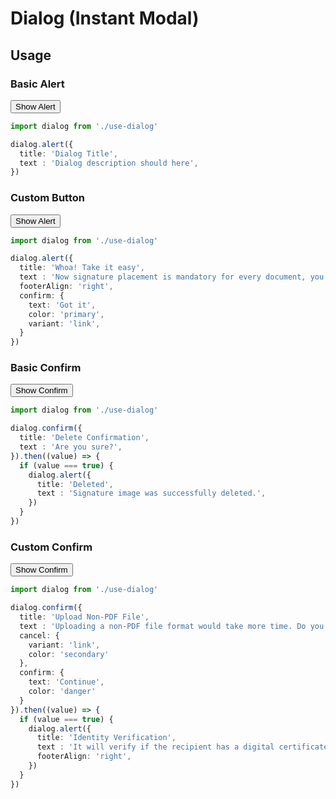 <script setup>
  import Button from '../button/Button.vue'
  import dialog from './use-dialog'

  function example1 () {
    dialog.alert({
      title: 'Dialog Title',
      text : 'Dialog description should here',
    })
  }

  function exampleButton () {
    dialog.alert({
      title: 'Whoa! Take it easy',
      text : 'Now signature placement is mandatory for every document, you will be asked to place a signature for each recipient',
      footerAlign: 'right',
      confirm: {
        text: 'Got it',
        color: 'primary',
        variant: 'link',
      }
    })
  }

  function example2 () {
    dialog.confirm({
      title: 'Delete Confirmation',
      text : 'Are you sure?',
    }).then((value) => {
      if (value === true) {
        dialog.alert({
          title: 'Deleted',
          text : 'Signature image was successfully deleted.',
        })
      }
    })
  }

  function exampleConfirm () {
    dialog.confirm({
      title: 'Upload Non-PDF File',
      text : 'Uploading a non-PDF file format would take more time. Do you want to upload this file?',
      cancel: {
        variant: 'link',
        color: 'secondary',
      },
      confirm: {
        text: 'Continue',
        color: 'danger',
      }
    }).then((value) => {
      if (value === true) {
        dialog.alert({
          title: 'Identity Verification',
          text : 'It will verify if the recipient has a digital certificate from Privy that is certified by the Indonesian Ministry of Communication & Informatics (Kominfo). By turning it off, the recipient will sign the document via PrivyNow.',
          footerAlign: 'right',
        })
      }
    })
  }
</script>

# Dialog (Instant Modal)

## Usage

### Basic Alert

<div class="flex mt-5">
  <Button @click="example1">Show Alert</Button>
</div>

```ts
import dialog from './use-dialog'

dialog.alert({
  title: 'Dialog Title',
  text : 'Dialog description should here',
})
```

### Custom Button

<div class="flex mt-5">
  <Button @click="exampleButton">Show Alert</Button>
</div>

```ts
import dialog from './use-dialog'

dialog.alert({
  title: 'Whoa! Take it easy',
  text : 'Now signature placement is mandatory for every document, you will be asked to place a signature for each recipient',
  footerAlign: 'right',
  confirm: {
    text: 'Got it',
    color: 'primary',
    variant: 'link',
  }
})
```

### Basic Confirm

<div class="flex mt-5">
  <Button @click="example2">Show Confirm</Button>
</div>

```ts
import dialog from './use-dialog'

dialog.confirm({
  title: 'Delete Confirmation',
  text : 'Are you sure?',
}).then((value) => {
  if (value === true) {
    dialog.alert({
      title: 'Deleted',
      text : 'Signature image was successfully deleted.',
    })
  }
})
```

### Custom Confirm

<div class="flex mt-5">
  <Button @click="exampleConfirm">Show Confirm</Button>
</div>

```ts
import dialog from './use-dialog'

dialog.confirm({
  title: 'Upload Non-PDF File',
  text : 'Uploading a non-PDF file format would take more time. Do you want to upload this file?',
  cancel: {
    variant: 'link',
    color: 'secondary'
  },
  confirm: {
    text: 'Continue',
    color: 'danger'
  }
}).then((value) => {
  if (value === true) {
    dialog.alert({
      title: 'Identity Verification',
      text : 'It will verify if the recipient has a digital certificate from Privy that is certified by the Indonesian Ministry of Communication & Informatics (Kominfo). By turning it off, the recipient will sign the document via PrivyNow.',
      footerAlign: 'right',
    })
  }
})
```
